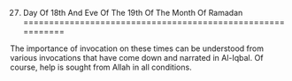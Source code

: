 27. Day Of 18th And Eve Of The 19th Of The Month Of Ramadan
===========================================================

The importance of invocation on these times can be understood from
various invocations that have come down and narrated in Al-Iqbal. Of
course, help is sought from Allah in all conditions.


